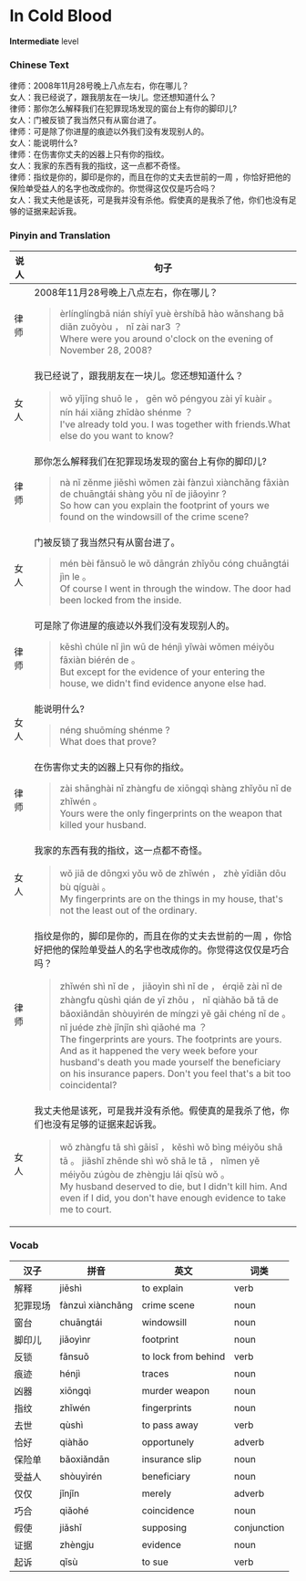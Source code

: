 # In Cold Blood
**Intermediate** level
### Chinese Text
律师：2008年11月28号晚上八点左右，你在哪儿？<br />女人：我已经说了，跟我朋友在一块儿。您还想知道什么？<br />律师：那你怎么解释我们在犯罪现场发现的窗台上有你的脚印儿?<br />女人：门被反锁了我当然只有从窗台进了。<br />律师：可是除了你进屋的痕迹以外我们没有发现别人的。<br />女人：能说明什么?<br />律师：在伤害你丈夫的凶器上只有你的指纹。<br />女人：我家的东西有我的指纹，这一点都不奇怪。<br />律师：指纹是你的，脚印是你的，而且在你的丈夫去世前的一周 ，你恰好把他的保险单受益人的名字也改成你的。你觉得这仅仅是巧合吗？<br />女人：我丈夫他是该死，可是我并没有杀他。假使真的是我杀了他，你们也没有足够的证据来起诉我。

### Pinyin and Translation
|说人|句子|
|----|----|
|律师|2008年11月28号晚上八点左右，你在哪儿？<blockquote>èrlínglíngbā nián shíyī yuè èrshíbā hào wǎnshang bā diǎn zuǒyòu ， nǐ zài nar3 ？<br />Where were you around o'clock on the evening of November 28, 2008?</blockquote>|
|女人|我已经说了，跟我朋友在一块儿。您还想知道什么？<blockquote>wǒ yǐjīng shuō le ， gēn wǒ péngyou zài yī kuàir 。 nín hái xiǎng zhīdào shénme ？<br />I've already told you. I was together with friends.What else do you want to know?</blockquote>|
|律师|那你怎么解释我们在犯罪现场发现的窗台上有你的脚印儿?<blockquote>nà nǐ zěnme jiěshì wǒmen zài fànzuì xiànchǎng fāxiàn de chuāngtái shàng yǒu nǐ de jiǎoyìnr ?<br />So how can you explain the footprint of yours we found on the windowsill of the crime scene?</blockquote>|
|女人|门被反锁了我当然只有从窗台进了。<blockquote>mén bèi fǎnsuǒ le wǒ dāngrán zhǐyǒu cóng chuāngtái jìn le 。<br />Of course I went in through the window. The door had been locked from the inside.</blockquote>|
|律师|可是除了你进屋的痕迹以外我们没有发现别人的。<blockquote>kěshì chúle nǐ jìn wū de hénjì yǐwài wǒmen méiyǒu fāxiàn biérén de 。<br />But except for the evidence of your entering the house, we didn't find evidence anyone else had.</blockquote>|
|女人|能说明什么?<blockquote>néng shuōmíng shénme ?<br />What does that prove?</blockquote>|
|律师|在伤害你丈夫的凶器上只有你的指纹。<blockquote>zài shānghài nǐ zhàngfu de xiōngqì shàng zhǐyǒu nǐ de zhǐwén 。<br />Yours were the only fingerprints on the weapon that killed your husband.</blockquote>|
|女人|我家的东西有我的指纹，这一点都不奇怪。<blockquote>wǒ jiā de dōngxi yǒu wǒ de zhǐwén ， zhè yīdiǎn dōu bù qíguài 。<br />My fingerprints are on the things in my house, that's not the least out of the ordinary.</blockquote>|
|律师|指纹是你的，脚印是你的，而且在你的丈夫去世前的一周 ，你恰好把他的保险单受益人的名字也改成你的。你觉得这仅仅是巧合吗？<blockquote>zhǐwén shì nǐ de ， jiǎoyìn shì nǐ de ， érqiě zài nǐ de zhàngfu qùshì qián de yī zhōu  ， nǐ qiàhǎo bǎ tā de bǎoxiǎndān shòuyìrén de míngzi yě gǎi chéng nǐ de 。 nǐ juéde zhè jǐnjǐn shì qiǎohé ma ？<br />The fingerprints are yours. The footprints are yours. And as it happened the very week before your husband's death you made yourself the beneficiary on his insurance papers. Don't you feel that's a bit too coincidental?</blockquote>|
|女人|我丈夫他是该死，可是我并没有杀他。假使真的是我杀了他，你们也没有足够的证据来起诉我。<blockquote>wǒ zhàngfu tā shì gāisǐ ， kěshì wǒ bìng méiyǒu shā tā 。 jiǎshǐ zhēnde shì wǒ shā le tā ， nǐmen yě méiyǒu zúgòu de zhèngju lái qǐsù wǒ 。<br />My husband deserved to die, but I didn't kill him. And even if I did, you don't have enough evidence to take me to court.</blockquote>|
### Vocab
|汉子|拼音|英文|词类|
|----|----|----|----|
|解释|jiěshì|to explain|verb|
|犯罪现场|fànzuì xiànchǎng|crime scene|noun|
|窗台|chuāngtái|windowsill|noun|
|脚印儿|jiǎoyìnr|footprint|noun|
|反锁|fǎnsuǒ|to lock from behind|verb|
|痕迹|hénjì|traces|noun|
|凶器|xiōngqì|murder weapon|noun|
|指纹|zhǐwén|fingerprints|noun|
|去世|qùshì|to pass away|verb|
|恰好|qiàhǎo|opportunely|adverb|
|保险单|bǎoxiǎndān|insurance slip|noun|
|受益人|shòuyìrén|beneficiary|noun|
|仅仅|jǐnjǐn|merely|adverb|
|巧合|qiǎohé|coincidence|noun|
|假使|jiǎshǐ|supposing|conjunction|
|证据|zhèngju|evidence|noun|
|起诉|qǐsù|to sue|verb|